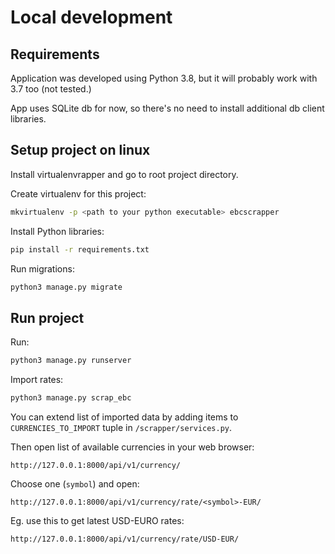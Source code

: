 # Local development
## Requirements
Application was developed using Python 3.8, but it will probably work with 3.7 too (not tested.)

App uses SQLite db for now, so there's no need to install additional db client libraries.

## Setup project on linux

Install virtualenvrapper and go to root project directory.
 
Create virtualenv for this project:
```bash
mkvirtualenv -p <path to your python executable> ebcscrapper
``` 

Install Python libraries:
```bash
pip install -r requirements.txt
```

Run migrations:
```bash
python3 manage.py migrate
```

## Run project

Run:
```bash
python3 manage.py runserver
``` 

Import rates:
```bash
python3 manage.py scrap_ebc
```
You can extend list of imported data by adding items to `CURRENCIES_TO_IMPORT` tuple in 
`/scrapper/services.py`.

Then open list of available currencies in your web browser:
```
http://127.0.0.1:8000/api/v1/currency/
```

Choose one (`symbol`) and open:
```
http://127.0.0.1:8000/api/v1/currency/rate/<symbol>-EUR/
```
Eg. use this to get latest USD-EURO rates:
```bash
http://127.0.0.1:8000/api/v1/currency/rate/USD-EUR/
```


